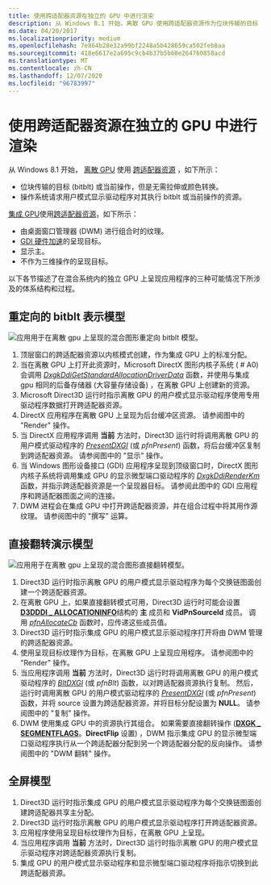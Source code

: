 ```yaml
---
title: 使用跨适配器资源在独立的 GPU 中进行渲染
description: 从 Windows 8.1 开始，离散 GPU 使用跨适配器资源作为位块传输的目标 (bitblt) 或呈现操作，但不使用拉伸或颜色转换。操作系统请求用户模式显示驱动程序在其上执行 bitblt 或当前操作的资源。集成的 GPU 使用跨适配器资源作为桌面窗口管理器 (DWM) 进行组合时的纹理。GDI 硬件加速的呈现目标。显示主。不作为三维操作的呈现目标。
ms.date: 04/20/2017
ms.localizationpriority: medium
ms.openlocfilehash: 7e864b28e32a99bf2248a5b428659ca502feb8aa
ms.sourcegitcommit: 418e6617e2a695c9cb4b37b5b60e264760858acd
ms.translationtype: MT
ms.contentlocale: zh-CN
ms.lasthandoff: 12/07/2020
ms.locfileid: "96783997"
---
```

# <a name="span-iddisplayrendering_on_a_discrete_gpu_using_cross-adapter_resourcesspanrendering-on-a-discrete-gpu-using-cross-adapter-resources"></a><span id="display.rendering_on_a_discrete_gpu_using_cross-adapter_resources"></span>使用跨适配器资源在独立的 GPU 中进行渲染


从 Windows 8.1 开始， [离散 GPU](using-cross-adapter-resources-in-a-hybrid-system.md) 使用 [跨适配器资源](using-cross-adapter-resources-in-a-hybrid-system.md) ，如下所示：

-   位块传输的目标 (bitblt) 或当前操作，但是无需拉伸或颜色转换。
-   操作系统请求用户模式显示驱动程序对其执行 bitblt 或当前操作的资源。

[集成 GPU](using-cross-adapter-resources-in-a-hybrid-system.md)使用[跨适配器资源](using-cross-adapter-resources-in-a-hybrid-system.md)，如下所示：

-   由桌面窗口管理器 (DWM) 进行组合时的纹理。
-   [GDI 硬件加速](gdi-hardware-acceleration.md)的呈现目标。
-   显示主。
-   不作为三维操作的呈现目标。

以下各节描述了在混合系统内的独立 GPU 上呈现应用程序的三种可能情况下所涉及的体系结构和过程。

## <a name="span-idredirected_bitblt_modelspanspan-idredirected_bitblt_modelspanredirected-bitblt-presentation-model"></a><span id="redirected_bitblt_model"></span><span id="REDIRECTED_BITBLT_MODEL"></span>重定向的 bitblt 表示模型


![应用用于在离散 gpu 上呈现的混合图形重定向 bitblt 模型。](images/hybrid-graphics-arch-blit.png)

1.  顶层窗口的跨适配器资源以内核模式创建，作为集成 GPU 上的标准分配。
2.  当在离散 GPU 上打开此资源时，Microsoft DirectX 图形内核子系统 ( # A0) 会调用 [*DxgkDdiGetStandardAllocationDriverData*](/windows-hardware/drivers/ddi/d3dkmddi/nc-d3dkmddi-dxgkddi_getstandardallocationdriverdata) 函数，并使用与集成 gpu 相同的后备存储器 (大容量存储设备) ，在离散 GPU 上创建新的资源。
3.  Microsoft Direct3D 运行时指示离散 GPU 的用户模式显示驱动程序使用专用驱动程序数据打开跨适配器资源。
4.  DirectX 应用程序在离散 GPU 上呈现为后台缓冲区资源。 请参阅图中的 "Render" 操作。
5.  当 DirectX 应用程序调用 **当前** 方法时，Direct3D 运行时将调用离散 GPU 的用户模式驱动程序的 [*PresentDXGI*](/windows-hardware/drivers/ddi/dxgiddi/ns-dxgiddi-dxgi_ddi_base_functions) (或 *pfnPresent*) 函数，将后台缓冲区复制到跨适配器资源。 请参阅图中的 "显示" 操作。
6.  当 Windows 图形设备接口 (GDI) 应用程序呈现到顶级窗口时，DirectX 图形内核子系统将调用集成 GPU 的显示微型端口驱动程序的 [*DxgkDdiRenderKm*](/windows-hardware/drivers/ddi/d3dkmddi/nc-d3dkmddi-dxgkddi_renderkm) 函数，并指示跨适配器资源是一个呈现器目标。 请参阅此图中的 GDI 应用程序和跨适配器图面之间的连接。
7.  DWM 进程会在集成 GPU 中打开跨适配器资源，并在组合过程中将其用作源纹理。 请参阅图中的 "撰写" 运算。

## <a name="span-iddirect_flip_modelspanspan-iddirect_flip_modelspandirect-flip-presentation-model"></a><span id="direct_flip_model"></span><span id="DIRECT_FLIP_MODEL"></span>直接翻转演示模型


![应用用于在离散 gpu 上呈现的混合图形直接翻转模型。](images/hybrid-graphics-arch-flip.png)

1.  Direct3D 运行时指示离散 GPU 的用户模式显示驱动程序为每个交换链图面创建一个跨适配器资源。
2.  在离散 GPU 上，如果直接翻转模式可用，Direct3D 运行时可能会设置 [**D3DDDI \_ ALLOCATIONINFO**](/windows-hardware/drivers/ddi/d3dukmdt/ns-d3dukmdt-_d3dddi_allocationinfo)结构的 **主** 成员和 **VidPnSourceId** 成员。 调用 [*pfnAllocateCb*](/windows-hardware/drivers/ddi/d3dumddi/nc-d3dumddi-pfnd3dddi_allocatecb) 函数时，应传递这些成员值。
3.  Direct3D 运行时指示集成 GPU 的用户模式显示驱动程序打开将由 DWM 管理的跨适配器资源。
4.  使用呈现目标纹理作为目标，在离散 GPU 上呈现应用程序。 请参阅图中的 "Render" 操作。
5.  当应用程序调用 **当前** 方法时，Direct3D 运行时将调用离散 GPU 的用户模式驱动程序的 [*BltDXGI*](/windows-hardware/drivers/ddi/dxgiddi/ns-dxgiddi-dxgi_ddi_base_functions) (或 *pfnBlt*) 函数，以对跨适配器资源执行复制。 然后，运行时调用离散 GPU 的用户模式驱动程序的 [*PresentDXGI*](/windows-hardware/drivers/ddi/dxgiddi/ns-dxgiddi-dxgi_ddi_base_functions) (或 *pfnPresent*) 函数，并将 source 设置为跨适配器资源，并将目标分配设置为 **NULL**。 请参阅图中的 "复制" 操作。
6.  DWM 使用集成 GPU 中的资源执行其组合。 如果需要直接翻转操作 ([**DXGK \_ SEGMENTFLAGS**](/windows-hardware/drivers/ddi/d3dkmddi/ns-d3dkmddi-_dxgk_segmentflags)。**DirectFlip** 设置) ，DWM 指示集成 GPU 的显示微型端口驱动程序执行从一个跨适配器分配到另一个跨适配器分配的反向操作。 请参阅图中的 "DWM 翻转" 操作。

## <a name="span-idfullscreen_modelspanspan-idfullscreen_modelspanfull-screen-model"></a><span id="fullscreen_model"></span><span id="FULLSCREEN_MODEL"></span>全屏模型


1.  Direct3D 运行时指示集成 GPU 的用户模式显示驱动程序为每个交换链图面创建跨适配器共享主分配。
2.  Direct3D 运行时指示离散 GPU 的用户模式显示驱动程序打开跨适配器资源。
3.  应用程序使用呈现目标纹理作为目标，在离散 GPU 上呈现。
4.  当应用程序调用 **当前** 方法时，Direct3D 运行时指示离散 GPU 的用户模式显示驱动程序对跨适配器资源执行复制。
5.  集成 GPU 的用户模式显示驱动程序和显示微型端口驱动程序将指示切换到此跨适配器资源。

 

